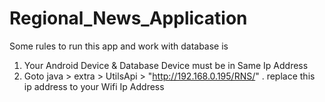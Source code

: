 # Regional_News_Application

Some rules to run this app and work with database is 
1) Your Android Device & Database Device must be in Same Ip Address
2) Goto java > extra > UtilsApi >   "http://192.168.0.195/RNS/" . replace this ip address to your Wifi Ip Address
